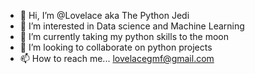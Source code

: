 - 👋 Hi, I’m @Lovelace aka The Python Jedi
- 👀 I’m interested in Data science and Machine Learning
- 🌱 I’m currently taking my python skills to the moon
- 💞️ I’m looking to collaborate on python projects
- 📫 How to reach me... lovelacegmf@gmail.com

<!---
Lovelace98/Lovelace98 is a ✨ special ✨ repository because its `README.md` (this file) appears on your GitHub profile.
You can click the Preview link to take a look at your changes.
--->

